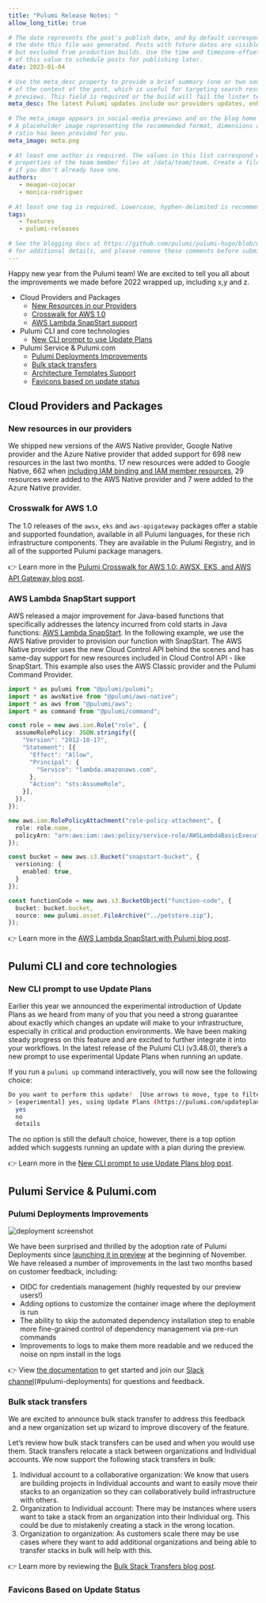 ```yaml
---
title: "Pulumi Release Notes: "
allow_long_title: true
 
# The date represents the post's publish date, and by default corresponds with
# the date this file was generated. Posts with future dates are visible in development,
# but excluded from production builds. Use the time and timezone-offset portions of
# of this value to schedule posts for publishing later.
date: 2023-01-04
 
# Use the meta_desc property to provide a brief summary (one or two sentences)
# of the content of the post, which is useful for targeting search results or social-media
# previews. This field is required or the build will fail the linter test.
meta_desc: The latest Pulumi updates include our providers updates, enhancements made in the CLI and any Pulumi Service features released in the last two months.
 
# The meta_image appears in social-media previews and on the blog home page.
# A placeholder image representing the recommended format, dimensions and aspect
# ratio has been provided for you.
meta_image: meta.png
 
# At least one author is required. The values in this list correspond with the `id`
# properties of the team member files at /data/team/team. Create a file for yourself
# if you don't already have one.
authors:
   - meagan-cojocar
   - monica-rodriguez
 
# At least one tag is required. Lowercase, hyphen-delimited is recommended.
tags:
   - features
   - pulumi-releases
 
# See the blogging docs at https://github.com/pulumi/pulumi-hugo/blob/master/BLOGGING.md.
# for additional details, and please remove these comments before submitting for review.
---
```


Happy new year from the Pulumi team! We are excited to tell you all about the improvements we made before 2022 wrapped up, including x,y and z.

<!--more-->

- Cloud Providers and Packages
  - [New Resources in our Providers](#new-resources-in-our-providers)
  - [Crosswalk for AWS 1.0](#crosswalk-for-aws-1.0)
  - [AWS Lambda SnapStart support](#aws-lambda-snapstart-support)
- Pulumi CLI and core technologies
  - [New CLI prompt to use Update Plans](#new-cli-prompt-to-use-update-plans)
- Pulumi Service & Pulumi.com
  - [Pulumi Deployments Improvements](#pulumi-deployments)
  - [Bulk stack transfers](#bulk-stack-transfers)
  - [Architecture Templates Support](#architecture-templates-support)
  - [Favicons based on update status](#favicons-based-on-update-status)

## Cloud Providers and Packages

### New resources in our providers

We shipped new versions of the AWS Native provider, Google Native provider and the Azure Native provider that added support for 698 new resources in the last two months. 17 new resources were added to Google Native, 662 when [including IAM binding and IAM member resources](https://github.com/pulumi/pulumi-google-native/pull/653), 29 resources were added to the AWS Native provider and 7 were added to the Azure Native provider.

### Crosswalk for AWS 1.0

The 1.0 releases of the `awsx`, `eks` and `aws-apigateway` packages offer a stable and supported foundation, available in all Pulumi languages, for these rich infrastructure components. They are available in the Pulumi Registry, and in all of the supported Pulumi package managers.
  
👉  Learn more in the [Pulumi Crosswalk for AWS 1.0: AWSX, EKS, and AWS API Gateway blog post](/blog/crosswalk-for-aws-1-0).

### AWS Lambda SnapStart support

AWS released a major improvement for Java-based functions that specifically addresses the latency incurred from cold starts in Java functions: [AWS Lambda SnapStart](https://aws.amazon.com/blogs/aws/new-accelerate-your-lambda-functions-with-lambda-snapstart). In the following example, we use the AWS Native provider to provision our function with SnapStart. The AWS Native provider uses the new Cloud Control API behind the scenes and has same-day support for new resources included in Cloud Control API - like SnapStart. This example also uses the AWS Classic provider and the Pulumi Command Provider.

```typescript
import * as pulumi from "@pulumi/pulumi";
import * as awsNative from "@pulumi/aws-native";
import * as aws from "@pulumi/aws";
import * as command from "@pulumi/command";

const role = new aws.iam.Role("role", {
  assumeRolePolicy: JSON.stringify({
    "Version": "2012-10-17",
    "Statement": [{
      "Effect": "Allow",
      "Principal": {
        "Service": "lambda.amazonaws.com",
      },
      "Action": "sts:AssumeRole",
    }],
  }),
});

new aws.iam.RolePolicyAttachment("role-policy-attachment", {
  role: role.name,
  policyArn: "arn:aws:iam::aws:policy/service-role/AWSLambdaBasicExecutionRole",
});

const bucket = new aws.s3.Bucket("snapstart-bucket", {
  versioning: {
    enabled: true,
  }
});

const functionCode = new aws.s3.BucketObject("function-code", {
  bucket: bucket.bucket,
  source: new pulumi.asset.FileArchive("../petstore.zip"),
});
```

👉  Learn more in the [AWS Lambda SnapStart with Pulumi blog post](/blog/aws-lambda-snapstart).

## Pulumi CLI and core technologies

### New CLI prompt to use Update Plans

Earlier this year we announced the experimental introduction of Update Plans as we heard from many of you that you need a strong guarantee about exactly which changes an update will make to your infrastructure, especially in critical and production environments. We have been making steady progress on this feature and are excited to further integrate it into your workflows. In the latest release of the Pulumi CLI (v3.48.0), there’s a new prompt to use experimental Update Plans when running an update.

 If you run a `pulumi up` command interactively, you will now see the following choice:

```bash
Do you want to perform this update?  [Use arrows to move, type to filter]
> [experimental] yes, using Update Plans (https://pulumi.com/updateplans)
  yes
  no
  details
```

The no option is still the default choice, however, there is a top option added which suggests running an update with a plan during the preview.

👉  Learn more in the [New CLI prompt to use Update Plans blog post](/blog/experimental-update-plan-prompt).

## Pulumi Service & Pulumi.com

### Pulumi Deployments Improvements

![deployment screenshot](deploy.png)

We have been surprised and thrilled by the adoption rate of Pulumi Deployments since [launching it in preview](/blog/pulumi-deployments) at the beginning of November. We have released a number of improvements in the last two months based on customer feedback, including:

- OIDC for credentials management (highly requested by our preview users!)
- Adding options to customize the container image where the deployment is run
- The ability to skip the automated dependency installation step to enable more fine-grained control of dependency management via pre-run commands
- Improvements to logs to make them more readable and we reduced the noise on npm install in the logs

👉  View [the documentation](/docs/intro/pulumi-service/deployments) to get started and join our [Slack channel](https://pulumi-community.slack.com)(#pulumi-deployments) for questions and feedback.

### Bulk stack transfers

We are excited to announce bulk stack transfer to address this feedback and a new organization set up wizard to improve discovery of the feature.

Let’s review how bulk stack transfers can be used and when you would use them. Stack transfers relocate a stack between organizations and Individual accounts. We now support the following stack transfers in bulk:

1. Individual account to a collaborative organization: We know that users are building projects in Individual accounts and want to easily move their stacks to an organization so they can collaboratively build infrastructure with others.
2. Organization to Individual account: There may be instances where users want to take a stack from an organization into their Individual org. This could be due to mistakenly creating a stack in the wrong location.
3. Organization to organization: As customers scale there may be use cases where they want to add additional organizations and being able to transfer stacks in bulk will help with this.

👉 Learn more by reviewing the [Bulk Stack Transfers blog post](https://www.pulumi.com/blog/stack-transfers).

<!-- ### Architecture Templates Support

We added Architecture Templates support to the new project experience in the Pulumi Service console. Now in addition to selecting your cloud provider and language of choice you can select a template for your new project. We currently have Static Website, Serverless, Container Service, Virtual Machine, Kubernetes cluster and web application templates, with more to come!

![Arch Templates in Service](arch.png) -->

### Favicons Based on Update Status
